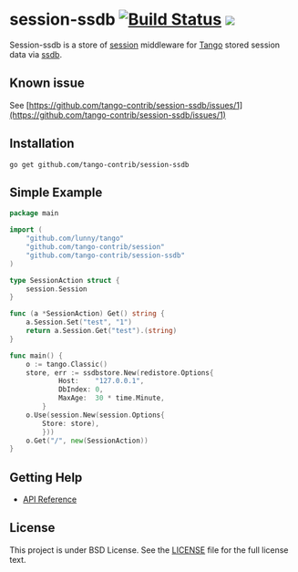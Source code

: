 session-ssdb [![Build Status](https://drone.io/github.com/tango-contrib/session-ssdb/status.png)](https://drone.io/github.com/tango-contrib/session-ssdb/latest) [![](http://gocover.io/_badge/github.com/tango-contrib/session-ssdb)](http://gocover.io/github.com/tango-contrib/session-ssdb)
======

Session-ssdb is a store of [session](https://github.com/tango-contrib/session) middleware for [Tango](https://github.com/lunny/tango) stored session data via [ssdb](http://ssdb.io).

## Known issue

See [https://github.com/tango-contrib/session-ssdb/issues/1](https://github.com/tango-contrib/session-ssdb/issues/1)

## Installation

    go get github.com/tango-contrib/session-ssdb

## Simple Example

```Go
package main

import (
    "github.com/lunny/tango"
    "github.com/tango-contrib/session"
    "github.com/tango-contrib/session-ssdb"
)

type SessionAction struct {
    session.Session
}

func (a *SessionAction) Get() string {
    a.Session.Set("test", "1")
    return a.Session.Get("test").(string)
}

func main() {
    o := tango.Classic()
    store, err := ssdbstore.New(redistore.Options{
            Host:    "127.0.0.1",
            DbIndex: 0,
            MaxAge:  30 * time.Minute,
        }
    o.Use(session.New(session.Options{
        Store: store),
        }))
    o.Get("/", new(SessionAction))
}
```

## Getting Help

- [API Reference](https://gowalker.org/github.com/tango-contrib/session-ssdb)

## License

This project is under BSD License. See the [LICENSE](LICENSE) file for the full license text.
